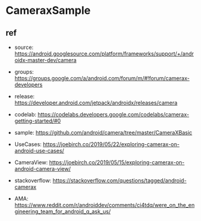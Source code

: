 # CameraxSample

## ref
- source: https://android.googlesource.com/platform/frameworks/support/+/androidx-master-dev/camera
- groups: https://groups.google.com/a/android.com/forum/m/#!forum/camerax-developers
- release: https://developer.android.com/jetpack/androidx/releases/camera

- codelab: https://codelabs.developers.google.com/codelabs/camerax-getting-started/#0
- sample: https://github.com/android/camera/tree/master/CameraXBasic

- UseCases: https://joebirch.co/2019/05/22/exploring-camerax-on-android-use-cases/
- CameraView: https://joebirch.co/2019/05/15/exploring-camerax-on-android-camera-view/

- stackoverflow: https://stackoverflow.com/questions/tagged/android-camerax
- AMA: https://www.reddit.com/r/androiddev/comments/ci4tdq/were_on_the_engineering_team_for_android_q_ask_us/
